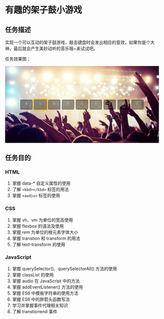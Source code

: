 # 有趣的架子鼓小游戏

## 任务描述

实现一个可以互动的架子鼓游戏，敲击键盘时会发出相应的音效，如果你是个大神，最后就会产生美妙动听的音乐哦~来试试吧。

任务效果图：

![final](https://github.com/Hushabyme/JavaScript-30days/blob/master/%E6%9C%89%E8%B6%A3%E7%9A%84%E6%9E%B6%E5%AD%90%E9%BC%93%E5%B0%8F%E6%B8%B8%E6%88%8F/final/final.png)

## 任务目的

###  HTML

1. 掌握 data-* 自定义属性的使用
2. 了解 `<kbd></kbd>` 标签的用法
3. 掌握 `<audio>` 标签的使用

### CSS

1. 掌握 vh、vm 为单位的宽高使用
2. 掌握 flexbox 的语法及使用
3. 掌握 rem 为单位的根元素字体大小
4. 掌握 transtion 和 transform 的用法
5. 了解 text-transform 的使用

### JavaScript

1. 掌握 querySelector()、querySelectorAll() 方法的使用
2. 掌握 classList 的使用
3. 掌握 audio 在 JavaScript 中的方法
4. 掌握 addEventListener() 方法的使用
5. 掌握 ES6 中模板字符串的使用方法
6. 掌握 ES6 中的胖箭头函数写法
7. 学习并掌握事件代理相关知识
8. 了解 transtionend 事件